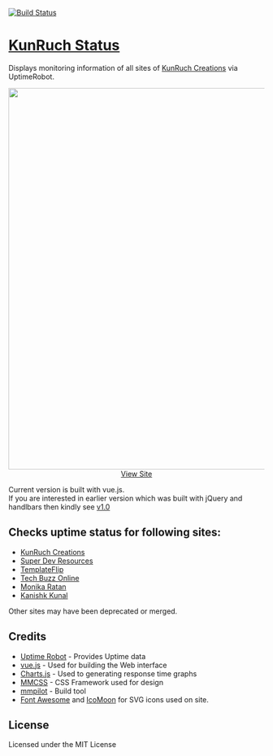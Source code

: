 [![Build Status](https://travis-ci.org/kunruch/status.kunruchcreations.com.svg?branch=master)](https://travis-ci.org/kunruch/status.kunruchcreations.com)

# [KunRuch Status](https://status.kunruchcreations.com/)

Displays monitoring information of all sites of [KunRuch Creations](https://kunruchcreations.com/) via UptimeRobot.

<p align="center">
<a href="https://status.kunruchcreations.com/">
<img src="https://status.kunruchcreations.com/img/featured.png" width="750px"></img>
<br>
View Site
</a>
</p>

Current version is built with vue.js.  
If you are interested in earlier version which was built with jQuery and handlbars then kindly see [v1.0](https://github.com/kunruch/status.kunruchcreations.com/tree/v1.0)

## Checks uptime status for following sites:

 - [KunRuch Creations](https://kunruchcreations.com)
 - [Super Dev Resources](https://superdevresources.com)
 - [TemplateFlip](https://templateflip.com)
 - [Tech Buzz Online](https://www.techbuzzonline.com/)
 - [Monika Ratan](http://monikaratan.in)
 - [Kanishk Kunal](http://kanishkkunal.in)
 
 Other sites may have been deprecated or merged.

## Credits

 - [Uptime Robot](https://uptimerobot.com/) - Provides Uptime data
 - [vue.js](http://vuejs.org/) - Used for building the Web interface
 - [Charts.js](http://www.chartjs.org/) - Used to generating response time graphs
 - [MMCSS](https://mmcss.kunruchcreations.com/) - CSS Framework used for design
 - [mmpilot](https://mmpilot.kunruchcreations.com/) - Build tool
 - [Font Awesome](http://fontawesome.io/) and [IcoMoon](https://icomoon.io/) for SVG icons used on site.

## License

Licensed under the MIT License
